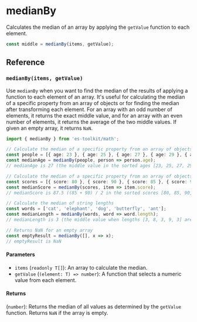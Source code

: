 # medianBy

Calculates the median of an array by applying the `getValue` function to each element.

```typescript
const middle = medianBy(items, getValue);
```

## Reference

### `medianBy(items, getValue)`

Use `medianBy` when you want to find the median of the results of applying a function to each element of an array. It's useful for calculating the median of a specific property from an array of objects or for finding the median after transforming each element. For an array with an odd number of elements, it returns the exact middle value, and for an array with an even number of elements, it returns the average of the two middle values. If given an empty array, it returns `NaN`.

```typescript
import { medianBy } from 'es-toolkit/math';

// Calculate the median of a specific property from an array of objects (odd number)
const people = [{ age: 23 }, { age: 25 }, { age: 27 }, { age: 29 }, { age: 31 }];
const medianAge = medianBy(people, person => person.age);
// medianAge is 27 (the middle value in the sorted ages [23, 25, 27, 29, 31])

// Calculate the median of a specific property from an array of objects (even number)
const scores = [{ score: 80 }, { score: 90 }, { score: 85 }, { score: 95 }];
const medianScore = medianBy(scores, item => item.score);
// medianScore is 87.5 ((85 + 90) / 2 in the sorted scores [80, 85, 90, 95])

// Calculate the median of string lengths
const words = ['cat', 'elephant', 'dog', 'butterfly', 'ant'];
const medianLength = medianBy(words, word => word.length);
// medianLength is 3 (the middle value when lengths [3, 8, 3, 9, 3] are sorted to [3, 3, 3, 8, 9])

// Returns NaN for an empty array
const emptyResult = medianBy([], x => x);
// emptyResult is NaN
```

#### Parameters

- `items` (`readonly T[]`): An array to calculate the median.
- `getValue` (`(element: T) => number`): A function that selects a numeric value from each element.

#### Returns

(`number`): Returns the median of all values as determined by the `getValue` function. Returns `NaN` if the array is empty.
